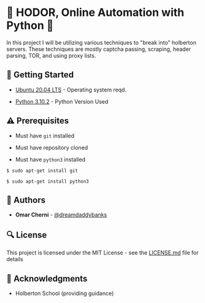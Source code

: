 # :shell: HODOR, Online Automation with Python :shell:

In this project I will be utilizing various techniques to "break into" holberton servers.
These techniques are mostly captcha passing, scraping, header parsing, TOR, and using proxy lists.

## :running: Getting Started

* [Ubuntu 20.04 LTS](http://releases.ubuntu.com/20.04/) - Operating system reqd.

* [Python 3.10.2](https://www.python.org/downloads/release/python-3102/) - Python Version Used

## :warning: Prerequisites

* Must have `git` installed

* Must have repository cloned

* Must have `python3` installed

```
$ sudo apt-get install git
```

```
$ sudo apt-get install python3
```

## :blue_book: Authors
* **Omar Cherni** - [@dreamdaddybanks](https://github.com/dreamdaddybanks)

## :mag: License

This project is licensed under the MIT License - see the [LICENSE.md](https://github.com/dreamdaddybanks/holbertonschool-higher_level_programming/blob/master/LICENSE.md) file for details



## :mega: Acknowledgments

* Holberton School (providing guidance)
